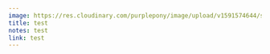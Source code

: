 ```yaml
---
image: https://res.cloudinary.com/purplepony/image/upload/v1591574644/samples/landscapes/nature-mountains.jpg
title: test
notes: test
link: test
---
```

